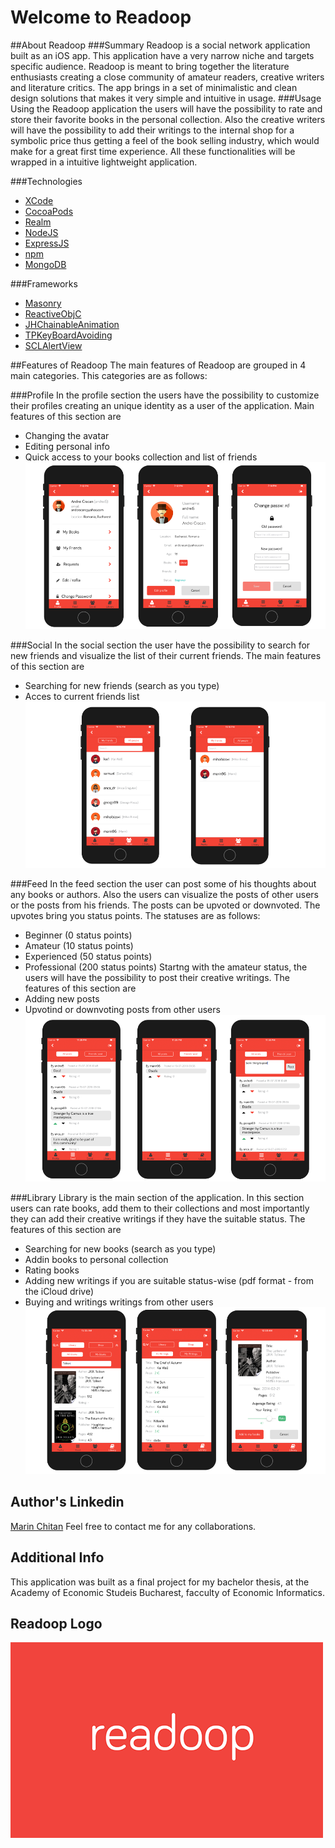 # Welcome to Readoop

##About Readoop
###Summary
Readoop is a social network application built as an iOS app. This application have a very narrow niche and targets specific audience. Readoop is meant to bring together the literature enthusiasts  creating a close community of amateur readers, creative writers and literature critics. The app brings in a set of minimalistic and clean design solutions that makes it very simple and intuitive in usage. 
###Usage
Using the Readoop application the users will have the possibility to rate and store their favorite books in the personal collection. Also the creative writers will have the possibility to add their writings to the internal shop for a symbolic price thus getting a feel of the book selling industry, which would make for a great first time experience. All these functionalities will be wrapped in a intuitive lightweight application.

###Technologies
* [XCode](https://developer.apple.com/xcode/)
* [CocoaPods](https://cocoapods.org/)
* [Realm](https://github.com/realm)
* [NodeJS](https://nodejs.org/en/)
* [ExpressJS](https://expressjs.com/)
* [npm](https://www.npmjs.com/)
* [MongoDB](https://www.mongodb.com/)

###Frameworks
* [Masonry](https://github.com/SnapKit/Masonry)
* [ReactiveObjC](https://github.com/ReactiveCocoa/ReactiveObjC)
* [JHChainableAnimation](https://github.com/jhurray/JHChainableAnimations)
* [TPKeyBoardAvoiding](https://github.com/michaeltyson/TPKeyboardAvoiding)
* [SCLAlertView](https://github.com/vikmeup/SCLAlertView-Swift)


##Features of Readoop
The main features of Readoop are grouped in 4 main categories. This categories are as follows:

###Profile 
In the profile section the users have the possibility to customize their profiles creating an unique identity
as a user of the application.
Main features of this section are
* Changing the avatar
* Editing personal info
* Quick access to your books collection and list of friends
![Screen Shot](Resources/ProfileStrip.png)

###Social
In the social section the user have the possibility to search for new friends and visualize the list of their current friends.
The main features of this section are
* Searching for new friends (search as you type)
* Acces to current friends list
![Screen Shot](Resources/SocialStrip.png)

###Feed
In the feed section the user can post some of his thoughts about any books or authors. Also the users can visualize the posts of other users or the posts
from his friends. The posts can be upvoted or downvoted. The upvotes bring you status points. The statuses are as follows:
* Beginner (0 status points)
* Amateur (10 status points)
* Experienced (50 status points)
* Professional (200 status points)
Startng with the amateur status, the users will have the possibility to post their creative writings.
The features of this section are
* Adding new posts
* Upvotind or downvoting posts from other users
![Screen Shot](Resources/FeedStrip.png)


###Library
Library is the main section of the application. In this section users can rate books, add them to their collections and most importantly they can 
add their creative writings if they have the suitable status.
The features of this section are
* Searching for new books (search as you type)
* Addin books to personal collection
* Rating books
* Adding new writings if you are suitable status-wise (pdf format - from the iCloud drive)
* Buying and writings writings from other users
![Screen Shot](Resources/LibraryStrip.png)

## Author's Linkedin 
[Marin Chitan](https://www.linkedin.com/in/chi%C5%A3an-marin-6061ab136/)
Feel free to contact me for any collaborations.

## Additional Info
This application was built as a final project for my bachelor thesis, at the Academy of Economic Studeis Bucharest,
facculty of Economic Informatics.

## Readoop Logo
![Screen Shot](Resources/logo.png)